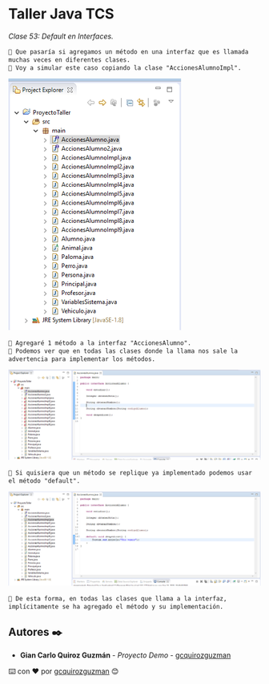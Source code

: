 # Taller Java TCS

_Clase 53: Default en Interfaces._

```
📢 Que pasaría si agregamos un método en una interfaz que es llamada muchas veces en diferentes clases. 
📢 Voy a simular este caso copiando la clase "AccionesAlumnoImpl".
```

![Error: imagen no ha sido cargada](https://github.com/gcquirozguzman/java-tcs-202001/blob/Clase-53/imagenes/pagina_53_1.png)

```
📢 Agregaré 1 método a la interfaz "AccionesAlumno".
📢 Podemos ver que en todas las clases donde la llama nos sale la advertencia para implementar los métodos.
```

![Error: imagen no ha sido cargada](https://github.com/gcquirozguzman/java-tcs-202001/blob/Clase-53/imagenes/pagina_53_2.png)

```
📢 Si quisiera que un método se replique ya implementado podemos usar el método "default".
```

![Error: imagen no ha sido cargada](https://github.com/gcquirozguzman/java-tcs-202001/blob/Clase-53/imagenes/pagina_53_3.png)

```
📢 De esta forma, en todas las clases que llama a la interfaz, implícitamente se ha agregado el método y su implementación.
```

## Autores ✒️

* **Gian Carlo Quiroz Guzmán** - *Proyecto Demo* - [gcquirozguzman](https://github.com/gcquirozguzman)



⌨️ con ❤️ por [gcquirozguzman](https://github.com/gcquirozguzman) 😊
